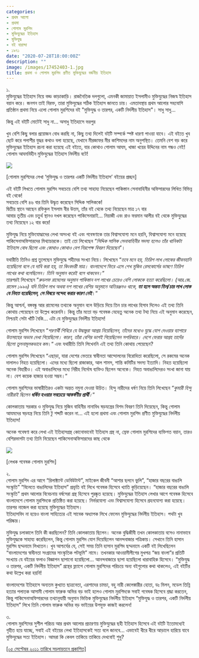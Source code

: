 ```yaml
---
categories:
- প্রথম আলো
- প্রথমা
- গোলাম মুরশিদ
- মুক্তিযুদ্ধের ইতিহাস
- মুক্তিযুদ্ধ
- বই বারান্দা
- ১৯৭১
date: "2020-07-28T18:00:00Z"
description: ""
image: /images/17452403-1.jpg
title: প্রথমা ও গোলাম মুরশিদ প্রণীত মুক্তিযুদ্ধের বর্জনীয় ইতিহাস
---
```

১.  
মুক্তিযুদ্ধের ইতিহাস নিয়ে বড্ড কাড়াকাড়ি। রাজনৈতিক দলগুলো, এমনকী জামায়াত ইসলামীও মুক্তিযুদ্ধের নিজস্ব ইতিহাস বয়ান করে। জনগন তাই বিরক্ত, তারা মুক্তিযুদ্ধের সঠিক ইতিহাস জানতে চায়। এমতাবস্থায় প্রথম আলোর সহযোগি প্রতিষ্ঠান প্রথমা নিয়ে এলো গোলাম মুরশিদের বই "মুক্তিযুদ্ধ ও তারপর, একটি নির্দলীয় ইতিহাস"। সাধু সাধু...

কিন্তু এই বইটি মোটেই সাধু না... অসাধু ইতিহাসে ভরপুর

খুব বেশি কিছু বলার প্রয়োজন বোধ করছি না, কিছু তথ্য দিলেই বইটি সম্পর্কে স্পষ্ট ধারণা পাওয়া যাবে। এই বইতে খুব ছোট করে পলাশীর যুদ্ধর কথাও বলা হয়েছে, যেখানে মীরজাফর মীর কাশিমদের নাম অনুপস্থিত। তেমনি বেশ বড় করে মুক্তিযুদ্ধের ইতিহাস রচনা করা হয়েছে এই বইতে, যার কোথাও গোলাম আযম, খাজা খয়ের উদ্দিনের নাম গন্ধও নেই! গোলাম আযমবিহীন মুক্তিযুদ্ধের ইতিহাস নির্দলীয় বটে!

![](/images/17452403.jpg)

\[গোলাম মুরশিদের লেখা ‘মুক্তিযুদ্ধ ও তারপর একটি নির্দলীয় ইতিহাস’ বইয়ের প্রচ্ছদ\]

এই বইটি লিখতে গোলাম মুরশিদ সবচেয়ে বেশি তথ্য সাহায্য নিয়েছেন পাকিস্তান সেনাবাহিনীর অফিসারদের লিখিত বিভিন্ন বই থেকে!  
সবচেয়ে বেশি ৪৬ বার তিনি উদ্ধৃত করেছেন সিদ্দিক সালিককে!  
দ্বিতীয় স্থানে আছেন রফিকুল ইসলাম বীর উত্তম, তাঁর বই থেকে তথ্য নিয়েছেন মাত্র ১৭ বার  
আবার তৃতীয় এবং চতুর্থ স্থানও দখল করেছেন পাকিসেনারাই... নিয়াজী এবং রাও ফরমান আলীর বই থেকে মুক্তিযুদ্ধের তথ্য নিয়েছেন ১২ বার করে!

মুক্তিযুদ্ধ নিয়ে মুক্তিযোদ্ধাদের লেখা অসংখ্য বই এবং গবেষণাকে তার বিশ্বাসযোগ্য মনে হয়নি, বিশ্বাসযোগ্য মনে হয়েছে পাকিসেনাঅফিসারদের মিথ্যাচারকে। তাই তো লিখেছেন “_সিদ্দিক সালিক সেনাবাহিনীর সদস্য হলেও তাঁর খানিকটা ইতিহাস বোধ ছিলো এবং কোথাও কোথাও বেশ নিরপেক্ষ বিবরণ দিয়েছেন_”।

যথারীতি তিনিও প্রশ্ন তুলেছেন মুক্তিযুদ্ধে শহীদের সংখ্যা নিয়ে। লিখেছেন “_তবে মনে হয়, তিরিশ লাখ লোকের জীবনহানি হয়েছিলো বলে যে দাবি করা হয়, তা কিংবদন্তী মাত্র। বাংলাদেশে ফিরে এসে শেখ মুজিব রেসকোর্সের ভাষণে তিরিশ লাখের কথা বলেছিলেন। তিনি অনুমান করেই বলে থাকবেন।_“  
তারপরই লিখেছেন “_রুডলফ রামেলের অনুমান পাকিস্তান দশ লাখের চেয়েও বেশি লোককে হত্যা করেছিলো। (আর.জে. রামেল ১৯৯৬) যদি তিরিশ লাখ অথবা দশ লাখের বেশির অনুমানে অতিরঞ্জনও থাকে, **তা হলে অন্তত তিন/চার লাখ লোক যে নিহত হয়েছিলেন, সে বিষয়ে সন্দেহ করার কারণ নেই**_।“

কিন্তু আশ্চর্য, বঙ্গবন্ধু আর রামেলের তথ্যকে অনুমান বলে উড়িয়ে দিয়ে তিন চার লাখের হিসাব দিলেও এই তথ্য তিনি কোথায় পেয়েছেন তা উল্লেখ করেননি। কিন্তু তাঁর মতো বড় গবেষক যেহেতু অনেক তথ্য টথ্য নিয়ে এই অনুমান করেছেন, নিশ্চয়ই সেটা খাঁটি বৈকি... এটা যে মুক্তিযুদ্ধের নির্দলীয় ইতিহাস!

গোলাম মুরশিদ লিখেছেন “_শরণার্থী শিবিরে যে উদ্বাস্তুরা আশ্রয় নিয়েছিলেন, তাঁদের মধ্যেও যুদ্ধে যোগ দেওয়ার ব্যাপারে উতসাহের অভাব দেখা গিয়েছিলো। কারণ, তাঁরা বেশির ভাগই গিয়েছিলেন সপরিবারে। দেশে ফেরার আগ্রহ তাদেঁর ছিলো তুলনামূলকভাবে কম_।“ এবং যথারীতি তিনি লিখেননি এই তথ্য তিনি কোথায় পেয়েছেন?

গোলাম মুরশিদ লিখেছেন “এছাড়া, যারা দেশের ভেতরে স্বাধীনতা আন্দোলনের বিরোধিতা করেছিলো, সে রকমের অনেক দালালও নিহত হয়েছিলো। এদের মধ্যে ছিলো রাজাকার, আল শামস, শান্তি কমিটির সদস্য ইত্যাদি। নিহত হয়েছিলো অনেক বিহারীও। এই অবাঙালিদের মধ্যে নিরীহ নির্দোষ ব্যক্তিও ছিলেন অনেকে। নিহত অবাঙালিদেরও সংখা জানা যায় না। বেশ কয়েক হাজার হওয়া সম্ভব।“

গোলাম মুরশিদের ভাষারীতিরও একটা অন্তত নমুনা দেওয়া উচিত। হিন্দু নারীদের ধর্ষণ নিয়ে তিনি লিখেছেন “_কুমারী হিন্দু নারীরাই ছিলেন **ধর্ষিত হওয়ার সবচেয়ে আকর্ষণীয় প্রার্থী**।_“

কোলকাতায় সরকার ও মুক্তিযুদ্ধ নিয়ে মুজিব বাহিনীর নানাবিধ ষড়যন্ত্রের বিশদ বিবরণ তিনি দিয়েছেন, কিন্তু গোলাম আযমদের ষড়যন্ত্র নিয়ে তিনি টু শব্দটি করেন না... এই হলো প্রথমা এবং গোলাম মুরশিদ প্রণীত মুক্তিযুদ্ধের নির্দলীয় ইতিহাস!

অনেক গবেষণা করে লেখা এই ইতিহাসগ্রন্থ কোনোভাবেই ইতিহাস গ্রন্থ না, স্রেফ গোলাম মুরশিদের ব্যক্তিগত বয়ান, তারও বেশিরভাগটা তথ্য তিনি নিয়েছেন পাকিসেনাঅফিসারদের কাছ থেকে

![](/images/593487.jpg)

\[লেখক গবেষক গোলাম মুরশিদ\]

২.  
গোলাম মুরশিদ এর আগে “রিলাক্ট্যান্ট ডেবিউটান্ট”, মাইকেল জীবনী “আশার ছলনে ভুলি”, “হাজার বছরের বাঙালি সংস্কৃতি” “বিলেতে বাঙালিদের ইতিহাস” প্রভৃতি বই লিখে গবেষক হিসেবে খ্যাতি কুড়িয়েছেন। “হাজার বছরের বাঙালি সংস্কৃতি” প্রথম আলোর বিবেচনায় বর্ষসেরা গ্রন্থ হিসেবে পুরষ্কৃত হয়েছে। মুক্তিযুদ্ধের ইতিহাস লেখার আগে গবেষক হিসেবে বাংলাদেশে গোলাম মুরশিদকে প্রতিষ্ঠিত করা হয়েছে। নির্ভরযোগ্য এবং বিশ্বাসযোগ্য হিসেবে গ্রহনযোগ্য করা হয়েছে। তারপর নাজেল করা হয়েছে মুক্তিযুদ্ধের ইতিহাস।  
ইতিহাসবিদ না হয়েও বাংলা সাহিত্যের এই সাবেক অধ্যাপক লিখে ফেলেন মুক্তিযুদ্ধের নির্দলীয় ইতিহাস। পথটা খুব পরিষ্কার।

মুক্তিযুদ্ধ চলাকালে তিনি কী করছিলেন? তিনি কোলকাতায় ছিলেন। অনেক বুদ্ধিজীবী তখন কোলকাতায় বসেও নানাভাবে মুক্তিযুদ্ধকে সাহায্য করেছিলেন, কিন্তু গোলাম মুরশিদ যোগ দিয়েছিলেন আনন্দবাজার পত্রিকায়। সেখানে তিনি হাসান মুরশিদ ছদ্মনামে লিখতেন। খুব আশ্চর্যের যে, সেই সময় তিনি হাসান মুরশিদ ছদ্মনামে একটি বই লিখেছিলেন “বাংলাদেশের স্বাধীনতা সংগ্রামের সাংস্কৃতিক পটভূমি” নামে। তখনকার আওয়ামীলীগের মুখপত্র “জয় বাংলা”র প্রতিটি সংখ্যায় যে বইয়ের ফলাও বিজ্ঞাপন ছাপানো হয়েছিলো... আনন্দবাজারে ছাপা হয়েছিলো ধারাবাহিক হিসেবে। “মুক্তিযুদ্ধ ও তারপর, একটি নির্দলীয় ইতিহাস” গ্রন্থের ফ্ল্যাপে গোলাম মুরশিদের পরিচয়ে অন্য বইগুলোর কথা থাকলেও, এই বইটির কথা উল্লেখ করা হয়নি!

বাংলাদেশের ইতিহাসে অন্যতম কুখ্যাত ছাত্রনেতা, এরশাদের চামচা, বহু নারী কেলেঙ্কারীর হোতা, ডঃ মিলন, মডেল তিন্নি হত্যার পলাতক আসামী গোলাম ফারুক অভির বড় ভাই হলেও গোলাম মুরশিদকে সবাই গবেষক হিসেবে শ্রদ্ধা করতেন, কিন্তু পাকিসেনাঅফিসারদের তথ্যানুযায়ী অনুমান ভিত্তিক মুক্তিযুদ্ধের নির্দলীয় ইতিহাস “মুক্তিযুদ্ধ ও তারপর, একটি নির্দলীয় ইতিহাস” লিখে তিনি গোলাম ফারুক অভির বড় ভাইয়ের উপযুক্ত কাজই করলেন!

৩.  
গোলাম মুরশিদের সুশীল পরিচয় আর প্রথম আলোর প্রচারণায় মুক্তিযুদ্ধের ছহী ইতিহাস হিসেবে এই বইটি ইতোমধ্যেই গৃহীত হয়ে যাচ্ছে, সবাই এই বইয়ের লেখা ইতিহাসকেই সত্য বলে জানবে... এভাবেই ধীরে ধীরে আড়ালে হারিয়ে যাবে মুক্তিযুদ্ধের সত্য ইতিহাস। আমরা কি কেবল তাকিয়ে তাকিয়ে দেখবোই শুধু?

[\[০৫ সেপ্টেম্বর ২০১১ তারিখে সচলায়তনে প্রকাশিত\]](http://www.sachalayatan.com/node/40943)